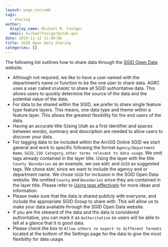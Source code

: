 ```yaml
---
layout: page_nocrumb
tags:
  - sharing
author:
  display_name: Michael M. Foulger
  email: michaelfoulger@utah.gov
date: 2019-11-12 13:40:06
title: SGID Open Data Sharing
categories: []
---
```


The following list outlines how to share data through the [SGID Open Data](http://opendata.gis.utah.gov/) website.

- Although not required, we like to have a user named with the department’s name or function to be the one user to share data. AGRC uses a user called `UtahAGRC` to share all SGID authoritative data. This allows users to quickly determine the source of the data and the potential value of the data.
- For data to be shared within the SGID, we prefer to share single feature type feature layers. This means, one data type and theme within a feature layer. This allows the greatest flexibility for the end users of the data.
- Having an accurate title (Using Utah as a first identifier and spaces between words), summary and description are needed to allow users to discover your data.
- For tagging data to be included within the ArcGIS Online SGID we start general and work to specific following the format `Agency/Department Name`, `SGID`, `ISO Category`, `other terms relevant to data usage`. We omit tags already contained in the layer title. Using the layer with the title `County Boundaries` as an example, we use `AGRC` and `SGID` as suggested tags. We chose `AGRC` since we want to include the agency and or department name. We chose `SGID` for inclusion in the SGID Open Data website. We omitted `County` and `Boundaries` since they are contained in the layer title. Please refer to [Using tags effectively](https://www.esri.com/arcgis-blog/products/arcgis-online/data-management/using-tags-effectively/) for more ideas and information.
- Please make sure that the data is shared publicly with everyone, and include the appropriate SGID Group to share with. This will allow us to make your data available through the SGID Open Data website.
- If you are the steward of the data and the data is considered authoritative, you can mark it as `Authoritative` so users will be able to tell at a glance that it is good data.
- Please check the box to `Allow others to export to different formats` located at the bottom of the Settings page for the data to give the most flexibility for data usage.
